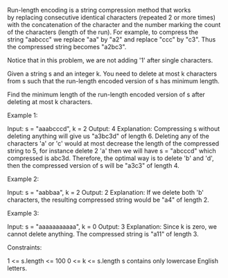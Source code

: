 Run-length encoding is a string compression method that works by replacing
consecutive identical characters (repeated 2 or more times) with the
concatenation of the character and the number marking the count of the
characters (length of the run). For example, to compress the string "aabccc"
we replace "aa" by "a2" and replace "ccc" by "c3". Thus the compressed string
becomes "a2bc3".

Notice that in this problem, we are not adding '1' after single characters.

Given a string s and an integer k. You need to delete at most k characters
from s such that the run-length encoded version of s has minimum length.

Find the minimum length of the run-length encoded version of s after deleting
at most k characters.


Example 1:


Input: s = "aaabcccd", k = 2
Output: 4
Explanation: Compressing s without deleting anything will give us "a3bc3d" of
length 6. Deleting any of the characters 'a' or 'c' would at most decrease
the length of the compressed string to 5, for instance delete 2 'a' then we
will have s = "abcccd" which compressed is abc3d. Therefore, the optimal way
is to delete 'b' and 'd', then the compressed version of s will be "a3c3" of
length 4.

Example 2:


Input: s = "aabbaa", k = 2
Output: 2
Explanation: If we delete both 'b' characters, the resulting compressed
string would be "a4" of length 2.


Example 3:


Input: s = "aaaaaaaaaaa", k = 0
Output: 3
Explanation: Since k is zero, we cannot delete anything. The compressed
string is "a11" of length 3.



Constraints:


1 <= s.length <= 100
0 <= k <= s.length
s contains only lowercase English letters.




